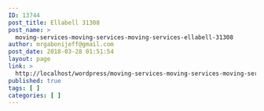 ```yaml
---
ID: 13744
post_title: Ellabell 31308
post_name: >
  moving-services-moving-services-moving-services-ellabell-31308
author: mrgabonijeff@gmail.com
post_date: 2018-03-28 01:51:54
layout: page
link: >
  http://localhost/wordpress/moving-services-moving-services-moving-services-ellabell-31308/
published: true
tags: [ ]
categories: [ ]
---
```

